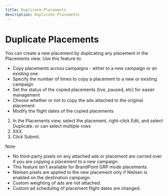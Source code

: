 ```yaml
---
title: Duplicate Placements
description: Duplicate Placements
---
```


# Duplicate Placements

<!-- can select multiple placements -->

You can create a new placement by duplicating any placement in the Placements view. Use this feature to:

* Copy placements across campaigns - either to a new campaign or an existing one
* Specify the number of times to copy a placement to a new or existing campaign
* Set the status of the copied placements (live, paused, etc) for easier management
* Choose whether or not to copy the ads attached to the original placement
* Modify the flight dates of the copied placements

1. In the Placements view, select the placement, right-click Edit, and select Duplicate.
  or can select multiple rows
1. XXX.
1. Click Submit.


>[!NOTE]
>
>* No third-party pixels on any attached ads or placement are carried over if you are copying a placement to a new campaign.
>* This feature isn't available for BrandPoint GRP mode placements.
>* Nielsen pixels are applied to the new placement only if Nielsen is enabled on the destination campaign.
>* Custom weighting of ads are not attached.
>* Custom ad scheduling of placement flight dates are changed.

<!-- 
>[!MORELIKETHIS]
>
>* [About Placement Management](/help/dsp/campaign-management/placements/placement-about.md)
>* [Create a Placement](/help/dsp/campaign-management/placements/placement-create.md)
>* [Duplicate a Placement](/help/dsp/campaign-management/placements/placement-duplicate.md)
>* [Create a Placement Template](/help/dsp/campaign-management/placements/placement-create-template.md)
>* [Placement Settings](/help/dsp/campaign-management/placements/placement-settings.md)
>* [Assign a Placement to a Package](/help/dsp/campaign-management/placements/placement-assign-to-package.md)
-->

